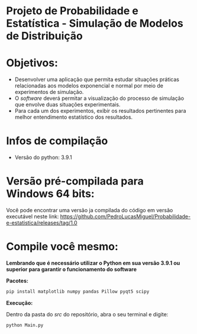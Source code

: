 # Projeto de Probabilidade e Estatística - Simulação de Modelos de Distribuição

# **Objetivos:**
- Desenvolver uma aplicação que permita estudar situações práticas relacionadas aos modelos exponencial e normal por meio de experimentos de simulação.
- O _software_ deverá permitar a visualização do processo de simulação que envolve duas situações experimentais.
- Para cada um dos experimentos, exibir os resultados pertinentes para melhor entendimento estatístico dos resultados.

# **Infos de compilação**
- Versão do python: 3.9.1

# **Versão pré-compilada para Windows 64 bits:**

Você pode encontrar uma versão ja compilada do código em versão executável neste link:
https://github.com/PedroLucasMiguel/Probabilidade-e-estatistica/releases/tag/1.0

# **Compile você mesmo:**

**Lembrando que é necessário utilizar o Python em sua versão 3.9.1 ou superior para garantir o funcionamento do software**

**Pacotes:**

```sh
pip install matplotlib numpy pandas Pillow pyqt5 scipy
```

**Execução:**

Dentro da pasta do *src* do repositório, abra o seu terminal e digite:

```sh
python Main.py
```
